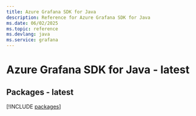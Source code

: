 ```yaml
---
title: Azure Grafana SDK for Java
description: Reference for Azure Grafana SDK for Java
ms.date: 06/02/2025
ms.topic: reference
ms.devlang: java
ms.service: grafana
---
```

# Azure Grafana SDK for Java - latest
## Packages - latest
[!INCLUDE [packages](grafana-index.md)]